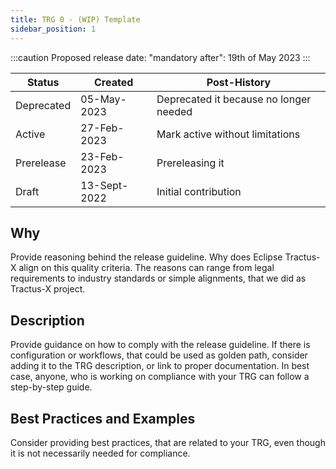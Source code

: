 ```yaml
---
title: TRG 0 - (WIP) Template
sidebar_position: 1
---
```


:::caution
Proposed release date: "mandatory after": 19th of May 2023
:::

| Status     | Created      | Post-History                           |
|------------|--------------|----------------------------------------|
| Deprecated | 05-May-2023  | Deprecated it because no longer needed |
| Active     | 27-Feb-2023  | Mark active without limitations        |
| Prerelease | 23-Feb-2023  | Prereleasing it                        |
| Draft      | 13-Sept-2022 | Initial contribution                   |

## Why

Provide reasoning behind the release guideline. Why does Eclipse Tractus-X align on this quality criteria.
The reasons can range from legal requirements to industry standards or simple alignments, that we did as Tractus-X project.

## Description

Provide guidance on how to comply with the release guideline. If there is configuration or workflows, that could be used
as golden path, consider adding it to the TRG description, or link to proper documentation.
In best case, anyone, who is working on compliance with your TRG can follow a step-by-step guide.

## Best Practices and Examples

Consider providing best practices, that are related to your TRG, even though it is not necessarily needed for compliance.

